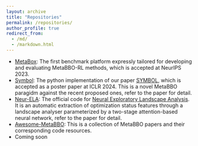 ```yaml
---
layout: archive
title: "Repositories"
permalink: /repositories/
author_profile: true
redirect_from: 
  - /md/
  - /markdown.html
---
```


- [MetaBox](https://github.com/GMC-DRL/MetaBox): The first benchmark platform expressly tailored for developing and evaluating MetaBBO-RL methods, which is accepted at NeurIPS 2023.
- [Symbol](https://github.com/GMC-DRL/Symbol): The python implementation of our paper [SYMBOL](https://openreview.net/forum?id=vLJcd43U7a&noteId=Z5vpEil2mt), which is accepted as a poster paper at ICLR 2024. This is a novel MetaBBO paragidm against the recent proposed ones, refer to the paper for detail.
- [Neur-ELA](https://github.com/GMC-DRL/Neur-ELA): The official code for [Neural Exploratory Landscape Analysis](https://www.arxiv.org/abs/2408.10672). It is an automatic extraction of optimization status features through a landscape analyser parameterized by a two-stage attention-based neural network, refer to the paper for detail.
- [Awesome-MetaBBO](https://github.com/GMC-DRL/Awesome-MetaBBO): This is a collection of MetaBBO papers and their corresponding code resources.
- Coming soon
